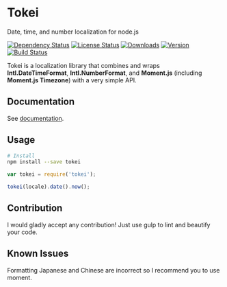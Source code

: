 # Tokei

Date, time, and number localization for node.js

[![Dependency Status](https://david-dm.org/iwatakeshi/tokei.svg)](https://david-dm.org/iwatakeshi/tokei) [![License Status](http://img.shields.io/npm/l/tokei.svg)](https://github.com/iwatakeshi/tokei/blob/master/LICENSE) [![Downloads](http://img.shields.io/npm/dm/tokei.svg)](https://www.npmjs.com/package/tokei) [![Version](http://img.shields.io/npm/v/tokei.svg)]()
[![Build Status](https://travis-ci.org/iwatakeshi/tokei.svg?branch=master)](https://travis-ci.org/iwatakeshi/tokei)

Tokei is a localization library that combines and wraps **Intl.DateTimeFormat**, **Intl.NumberFormat**, and **Moment.js** (including **Moment.js Timezone**) with a very simple API.


## Documentation

See [documentation](http://iwatakeshi.github.io/tokei/).

## Usage

```bash
# Install
npm install --save tokei
```


```javascript
var tokei = require('tokei');

tokei(locale).date().now();
```

## Contribution

I would gladly accept any contribution! Just use gulp to lint and beautify your code.

## Known Issues

Formatting Japanese and Chinese are incorrect so I recommend you to use moment.